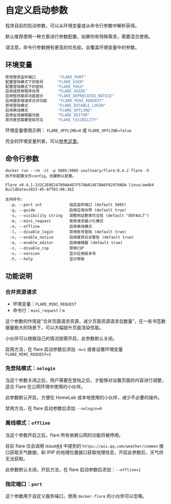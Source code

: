 # 自定义启动参数

程序目前的启动参数，可以从环境变量或从命令行参数中解析获得。

默认推荐使用一种方案进行参数配置，如果你有特殊需求，需要混合使用。

请注意，命令行参数拥有更高的优先级，会覆盖环境变量中的参数。


## 环境变量

```bash
修改程序监听端口          "FLARE_PORT"
配置登陆模式下的账号      "FLARE_USER"
配置登陆模式下的密码      "FLARE_PASS"
启用或禁用程序向导        "FLARE_GUIDE"
启用程序废弃功能提示      "FLARE_DEPRECATED_NOTICE"
启用服务端请求合并功能     "FLARE_MINI_REQUEST"
禁用登陆模式             "FLARE_DISABLE_LOGIN"
启用离线模式             "FLARE_OFFLINE"
启用在线编辑器功能        "FLARE_EDITOR"
首页是否需要登陆可见      "FLARE_VISIBILITY"
```

环境变量使用示例： `FLARE_OFFLINE=0` 或 `FLARE_OFFLINE=false`

完全的环境变量列表，可以[参考这里](https://github.com/soulteary/flare/blob/main/model/cmd.go)。


## 命令行参数

```
docker run --rm -it -p 5005:5005 soulteary/flare:0.4.2 flare -h
找不到配置文件config，创建默认配置。

Flare v0.4.1-332C2E0E24789AA4D7F578AA14E7BA6F62970ADA linux/amd64 BuildDate=2023-05-07T03:06:36Z

支持命令:
  -p, --port int            指定监听端口 (default 5005)
  -g, --guide               启用应用向导 (default true)
  -s, --visibility string   调整网站整体可见性 (default "DEFAULT")
  -m, --mini_request        使用请求最小化模式
  -o, --offline             启用离线模式
  -l, --disable_login       禁用账号登陆 (default true)
  -n, --enable_notice       启用废弃日志警告 (default true)
  -e, --enable_editor       启用编辑器 (default true)
  -c, --disable_csp         禁用CSP
  -v, --version             显示应用版本号
  -h, --help                显示帮助
```

## 功能说明

### 合并资源请求

- 环境变量：`FLARE_MINI_REQUEST`
- 命令行：`mini_request` / `m`

这个参数的作用是“合并页面请求资源，减少页面资源请求总数量”，在一些书签数据量极大的场景下，可以大幅提升页面渲染性能。

小伙伴可以根据自己的情况按需开启，此参数默认关闭。

启用方法，在 flare 启动参数后添加 `-m=1` 或者设置环境变量 `FLARE_MINI_REQUEST=1`
### 免登陆模式：`nologin`

当这个参数关闭之后，用户需要在登陆之后，才能够对设置页面的内容进行调整，适合 Flare 在公网环境中使用的小伙伴。

此参数默认开启，方便在 HomeLab 或本地使用的小伙伴，减少不必要的操作。

禁用方法，在 flare 启动参数后添加 `--nologin=0`

### 离线模式：`offline`

当这个参数开启之后，flare 所有依赖公网的功能将被停用。

目前 flare 仅会调用 issue[#4](https://github.com/soulteary/docker-flare/issues/4) 中提到的 `https://wis.qq.com/weather/common` 接口获取天气数据，和 IPIP 的地理位置接口获取地理信息，开启此参数后，天气将无法获取。

此参数默认关闭，开启方法，在 flare 启动参数后添加：`--offline=1`

### 指定端口：`port`

这个参数用于自定义服务端口，使用 `docker-flare` 的小伙伴可以忽略。

